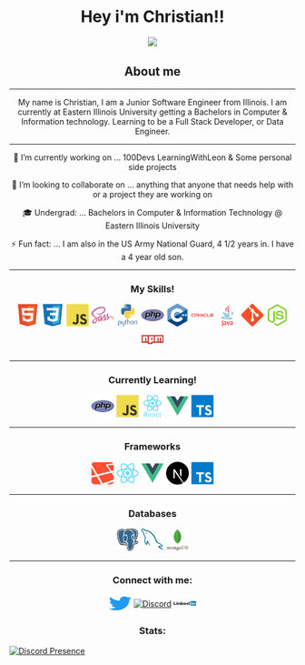 <h1 align="center">Hey i'm Christian!!</h1>

<div align="center">
  <img src="https://c.tenor.com/qJ5evVs-_uUAAAAC/coding.gif" width="500px" />
</div>
<h2 align="center"> About me</h2>

---

<p align="center"> My name is Christian, I am a Junior Software Engineer from Illinois. I am currently at Eastern Illinois University getting a Bachelors in Computer & Information technology. Learning to be a Full Stack Developer, or Data Engineer.

---

<p align="center"> 🔭 I’m currently working on ... 100Devs LearningWithLeon & Some personal side projects</P>
<p align="center">👯 I’m looking to collaborate on ... anything that anyone that needs help with or a project they are working on</P>
<p align="center">🎓 Undergrad: ... Bachelors in Computer & Information Technology @ Eastern Illinois University</P>
<p align="center">⚡ Fun fact: ... I am also in the US Army National Guard, 4 1/2 years in. I have a 4 year old son.</P>

---

<h3 align="center">My Skills!</h3>
<p align="center">
  <img src="https://github.com/devicons/devicon/raw/master/icons/html5/html5-original.svg" alt="HTML5" height="40" style="max-width: 100%;">
  <img src="https://github.com/devicons/devicon/raw/master/icons/css3/css3-original.svg" alt="CSS3" height="40" style="max-width: 100%;">
  <img src="https://github.com/devicons/devicon/blob/master/icons/javascript/javascript-original.svg" alt="JS" height="40" style="max-width: 100%;">
  <img src="https://github.com/devicons/devicon/blob/master/icons/sass/sass-original.svg" alt="SCSS" height="40" style="max-width: 100%;">
  <img src="https://github.com/devicons/devicon/blob/master/icons/python/python-original-wordmark.svg" alt="Python" height="40" style="max-width: 100%;">
  <img src="https://github.com/devicons/devicon/blob/master/icons/php/php-original.svg" alt="PhP" height="40" style="max-width: 100%;">
  <img src="https://github.com/devicons/devicon/blob/master/icons/cplusplus/cplusplus-original.svg" alt="C++" height="40" style="max-width: 100%;">
  <img src="https://github.com/devicons/devicon/blob/master/icons/oracle/oracle-original.svg" alt="SQL" height="40" style="max-width: 100%;">
  <img src="https://github.com/devicons/devicon/blob/master/icons/java/java-original-wordmark.svg" alt="Java" height="40" style="max-width: 100%;">
  <img src="https://github.com/devicons/devicon/blob/master/icons/git/git-original.svg" alt="Git" height="40" style="max-width: 100%;">
  <img src="https://github.com/devicons/devicon/blob/master/icons/nodejs/nodejs-original.svg" alt="Node.JS" height="40" style="max-width: 100%;">
  <img src="https://github.com/devicons/devicon/blob/master/icons/npm/npm-original-wordmark.svg" alt="NPM" height="40" style="max-width: 100%;">
</p>

---

<h3 align="center">Currently Learning!</h3>
<p align="center">
  <img src="https://github.com/devicons/devicon/blob/master/icons/php/php-original.svg" alt="PhP" height="40" style="max-width: 100%;">
  <img src="https://github.com/devicons/devicon/blob/master/icons/javascript/javascript-original.svg" alt="JS" height="40" style="max-width: 100%;">
  <img src="https://github.com/devicons/devicon/blob/master/icons/react/react-original-wordmark.svg" alt="React.JS" height="40" style="max-width: 100%;">
  <img src="https://github.com/devicons/devicon/blob/master/icons/vuejs/vuejs-original.svg" alt="Vue.JS" height="40" style="max-width: 100%;">
  <img src="https://github.com/devicons/devicon/blob/master/icons/typescript/typescript-original.svg" alt="TypeScript" height="40" style="max-width: 100%;">
</p>

---

<h3 align="center">Frameworks</h3>

<p align="center">
  <img src="https://github.com/devicons/devicon/blob/master/icons/laravel/laravel-plain.svg" alt="PhP" height="40" style="max-width: 100%;">
  <img src="https://github.com/devicons/devicon/blob/master/icons/react/react-original.svg" alt="React.JS" height="40" style="max-width: 100%;">
  <img src="https://github.com/devicons/devicon/blob/master/icons/vuejs/vuejs-original.svg" alt="Vue.JS" height="40" style="max-width: 100%;">
  <img src="https://github.com/devicons/devicon/blob/master/icons/nextjs/nextjs-original.svg" alt="Next.JS" height="40" style="max-width: 100%;">
  <img src="https://github.com/devicons/devicon/blob/master/icons/typescript/typescript-original.svg" alt="TypeScript" height="40" style="max-width: 100%;">
</p>

---

<h3 align="center">Databases</h3>

<p align="center">
   <img src="https://github.com/devicons/devicon/blob/master/icons/postgresql/postgresql-original.svg" alt="PostgreSQL" height="40" style="max-width: 100%;">
   <img src="https://github.com/devicons/devicon/blob/master/icons/mysql/mysql-original.svg" alt="MySQL" height="40" style="max-width: 100%;">
   <img src="https://github.com/devicons/devicon/blob/master/icons/mongodb/mongodb-original-wordmark.svg" alt="MongoDB" height="40" style="max-width: 100%;">
</p>

---

<h3 align="Center">Connect with me:</h3>

<p align="center">
  <a href="https://twitter.com/ChristianBDev" target="blank"><img align="center" src="https://github.com/devicons/devicon/blob/master/icons/twitter/twitter-original.svg" alt="Twitter" height="30" width="40" /></a>
  <a href="https://discord.gg/Bysgy2tPsk" target="blank"><img align="center" src="https://raw.githubusercontent.com/rahuldkjain/github-profile-readme-generator/master/src/images/icons/Social/discord.svg" alt="Discord" height="30" width="40" /></a>
  <a href="https://www.linkedin.com/in/christian-bennett-4a79a3191/" target="blank"><img align="center" src="https://github.com/devicons/devicon/blob/master/icons/linkedin/linkedin-original-wordmark.svg" alt="LinkedIn" height="30" width="40" /></a>
</p>

<h3 align="Center">Stats:</h3>

[![Discord Presence](https://lanyard.cnrad.dev/api/166100171602526209)](https://discord.com/users/166100171602526209)
